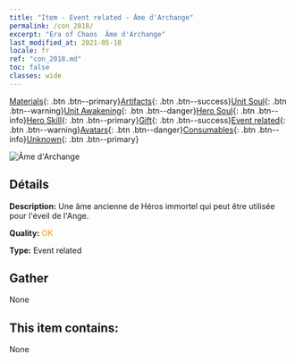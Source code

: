 ```yaml
---
title: "Item - Event related - Âme d'Archange"
permalink: /con_2018/
excerpt: "Era of Chaos  Âme d'Archange"
last_modified_at: 2021-05-18
locale: fr
ref: "con_2018.md"
toc: false
classes: wide
---
```

 [Materials](/ItemsFR/){: .btn .btn--primary}[Artifacts](/ItemsFR/Artifacts/){: .btn .btn--success}[Unit Soul](/ItemsFR/UnitSoul/){: .btn .btn--warning}[Unit Awakening](/ItemsFR/UnitAwakening/){: .btn .btn--danger}[Hero Soul](/ItemsFR/HeroSoul/){: .btn .btn--info}[Hero Skill](/ItemsFR/HeroSkill/){: .btn .btn--primary}[Gift](/ItemsFR/Gift/){: .btn .btn--success}[Event related](/ItemsFR/Events/){: .btn .btn--warning}[Avatars](/ItemsFR/Avatars/){: .btn .btn--danger}[Consumables](/ItemsFR/Consumables/){: .btn .btn--info}[Unknown](/ItemsFR/Unknown/){: .btn .btn--primary}

 ![Âme d'Archange](/images/t/juexing_107.png)

## Détails
 **Description:** Une âme ancienne de Héros immortel qui peut être utilisée pour l'éveil de l'Ange.

 **Quality:** <span style="color: #FF8C00">OK</span>

 **Type:** Event related

## Gather

  None

## This item contains:

  None


